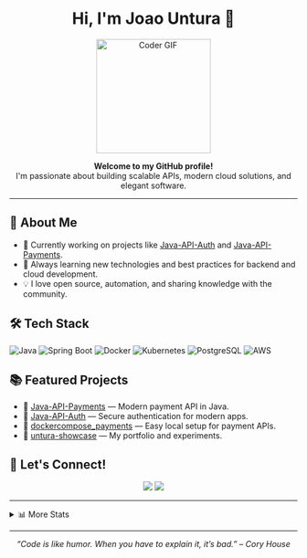 <!-- Profile README for JoaoUntura -->

<h1 align="center">Hi, I'm Joao Untura 👋</h1>
<p align="center">
  <img src="https://media2.giphy.com/media/v1.Y2lkPTc5MGI3NjExMnJkdXNobWZ5dHMwNWNjaTduaTY5YTJ3dzA0c296NWg1Y3dlemhyeSZlcD12MV9pbnRlcm5hbF9naWZfYnlfaWQmY3Q9Zw/aNqEFrYVnsS52/giphy.gif" width="200" alt="Coder GIF">
</p>

<p align="center">
  <b>Welcome to my GitHub profile!</b> <br>
  I'm passionate about building scalable APIs, modern cloud solutions, and elegant software.
</p>

---

## 🚀 About Me

- 🔭 Currently working on projects like <a href="https://github.com/JoaoUntura/Java-API-Auth">Java-API-Auth</a> and <a href="https://github.com/JoaoUntura/Java-API-Payments">Java-API-Payments</a>.
- 🌱 Always learning new technologies and best practices for backend and cloud development.
- 💡 I love open source, automation, and sharing knowledge with the community.

## 🛠️ Tech Stack

![Java](https://img.shields.io/badge/Java-ED8B00?style=flat&logo=java&logoColor=white)
![Spring Boot](https://img.shields.io/badge/Spring%20Boot-6DB33F?style=flat&logo=spring-boot&logoColor=white)
![Docker](https://img.shields.io/badge/Docker-2496ED?style=flat&logo=docker&logoColor=white)
![Kubernetes](https://img.shields.io/badge/Kubernetes-326CE5?style=flat&logo=kubernetes&logoColor=white)
![PostgreSQL](https://img.shields.io/badge/PostgreSQL-4169E1?style=flat&logo=postgresql&logoColor=white)
![AWS](https://img.shields.io/badge/AWS-232F3E?style=flat&logo=amazon-aws&logoColor=white)



## 📚 Featured Projects


- 🔗 [Java-API-Payments](https://github.com/JoaoUntura/Java-API-Payments) — Modern payment API in Java.
- 🔗 [Java-API-Auth](https://github.com/JoaoUntura/Java-API-Auth) — Secure authentication for modern apps.
- 🔗 [dockercompose_payments](https://github.com/JoaoUntura/dockercompose_payments) — Easy local setup for payment APIs.
- 🔗 [untura-showcase](https://github.com/JoaoUntura/untura-showcase) — My portfolio and experiments.

## 🤝 Let's Connect!

<!-- Add your social links below. Example: -->
<p align="center">
  <a href="https://www.linkedin.com/in/your-linkedin"><img src="https://img.shields.io/badge/LinkedIn-blue?logo=linkedin&logoColor=white"></a>
  <a href="mailto:your.email@example.com"><img src="https://img.shields.io/badge/Email-D14836?logo=gmail&logoColor=white"></a>
</p>

---

<details>
<summary>📊 More Stats</summary>
<br>
<img src="https://github-readme-streak-stats.herokuapp.com/?user=JoaoUntura&theme=tokyonight" alt="GitHub Streak Stats"/>
</details>

---

<p align="center">
  <i>“Code is like humor. When you have to explain it, it’s bad.” – Cory House</i>
</p>
